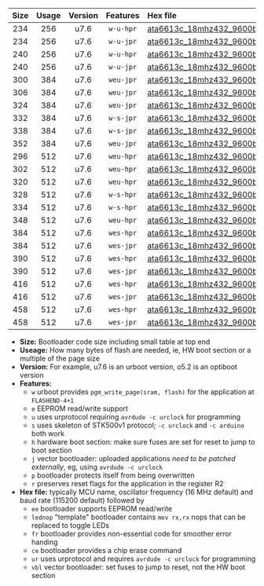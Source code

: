 |Size|Usage|Version|Features|Hex file|
|:-:|:-:|:-:|:-:|:--|
|234|256|u7.6|`w-u-hpr`|[ata6613c_18mhz432_9600bps_ur.hex](https://raw.githubusercontent.com/stefanrueger/urboot/main//ata6613c_18mhz432_9600bps_ur.hex)|
|234|256|u7.6|`w-u-jpr`|[ata6613c_18mhz432_9600bps_ur_vbl.hex](https://raw.githubusercontent.com/stefanrueger/urboot/main//ata6613c_18mhz432_9600bps_ur_vbl.hex)|
|240|256|u7.6|`w-u-hpr`|[ata6613c_18mhz432_9600bps_lednop_ur.hex](https://raw.githubusercontent.com/stefanrueger/urboot/main//ata6613c_18mhz432_9600bps_lednop_ur.hex)|
|240|256|u7.6|`w-u-jpr`|[ata6613c_18mhz432_9600bps_lednop_ur_vbl.hex](https://raw.githubusercontent.com/stefanrueger/urboot/main//ata6613c_18mhz432_9600bps_lednop_ur_vbl.hex)|
|300|384|u7.6|`weu-jpr`|[ata6613c_18mhz432_9600bps_ee_ur_vbl.hex](https://raw.githubusercontent.com/stefanrueger/urboot/main//ata6613c_18mhz432_9600bps_ee_ur_vbl.hex)|
|306|384|u7.6|`weu-jpr`|[ata6613c_18mhz432_9600bps_ee_lednop_ur_vbl.hex](https://raw.githubusercontent.com/stefanrueger/urboot/main//ata6613c_18mhz432_9600bps_ee_lednop_ur_vbl.hex)|
|324|384|u7.6|`weu-jpr`|[ata6613c_18mhz432_9600bps_ee_lednop_fr_ur_vbl.hex](https://raw.githubusercontent.com/stefanrueger/urboot/main//ata6613c_18mhz432_9600bps_ee_lednop_fr_ur_vbl.hex)|
|332|384|u7.6|`w-s-jpr`|[ata6613c_18mhz432_9600bps_vbl.hex](https://raw.githubusercontent.com/stefanrueger/urboot/main//ata6613c_18mhz432_9600bps_vbl.hex)|
|338|384|u7.6|`w-s-jpr`|[ata6613c_18mhz432_9600bps_lednop_vbl.hex](https://raw.githubusercontent.com/stefanrueger/urboot/main//ata6613c_18mhz432_9600bps_lednop_vbl.hex)|
|352|384|u7.6|`weu-jpr`|[ata6613c_18mhz432_9600bps_ee_lednop_fr_ce_ur_vbl.hex](https://raw.githubusercontent.com/stefanrueger/urboot/main//ata6613c_18mhz432_9600bps_ee_lednop_fr_ce_ur_vbl.hex)|
|296|512|u7.6|`weu-hpr`|[ata6613c_18mhz432_9600bps_ee_ur.hex](https://raw.githubusercontent.com/stefanrueger/urboot/main//ata6613c_18mhz432_9600bps_ee_ur.hex)|
|302|512|u7.6|`weu-hpr`|[ata6613c_18mhz432_9600bps_ee_lednop_ur.hex](https://raw.githubusercontent.com/stefanrueger/urboot/main//ata6613c_18mhz432_9600bps_ee_lednop_ur.hex)|
|320|512|u7.6|`weu-hpr`|[ata6613c_18mhz432_9600bps_ee_lednop_fr_ur.hex](https://raw.githubusercontent.com/stefanrueger/urboot/main//ata6613c_18mhz432_9600bps_ee_lednop_fr_ur.hex)|
|328|512|u7.6|`w-s-hpr`|[ata6613c_18mhz432_9600bps.hex](https://raw.githubusercontent.com/stefanrueger/urboot/main//ata6613c_18mhz432_9600bps.hex)|
|334|512|u7.6|`w-s-hpr`|[ata6613c_18mhz432_9600bps_lednop.hex](https://raw.githubusercontent.com/stefanrueger/urboot/main//ata6613c_18mhz432_9600bps_lednop.hex)|
|348|512|u7.6|`weu-hpr`|[ata6613c_18mhz432_9600bps_ee_lednop_fr_ce_ur.hex](https://raw.githubusercontent.com/stefanrueger/urboot/main//ata6613c_18mhz432_9600bps_ee_lednop_fr_ce_ur.hex)|
|384|512|u7.6|`wes-hpr`|[ata6613c_18mhz432_9600bps_ee.hex](https://raw.githubusercontent.com/stefanrueger/urboot/main//ata6613c_18mhz432_9600bps_ee.hex)|
|384|512|u7.6|`wes-jpr`|[ata6613c_18mhz432_9600bps_ee_vbl.hex](https://raw.githubusercontent.com/stefanrueger/urboot/main//ata6613c_18mhz432_9600bps_ee_vbl.hex)|
|390|512|u7.6|`wes-hpr`|[ata6613c_18mhz432_9600bps_ee_lednop.hex](https://raw.githubusercontent.com/stefanrueger/urboot/main//ata6613c_18mhz432_9600bps_ee_lednop.hex)|
|390|512|u7.6|`wes-jpr`|[ata6613c_18mhz432_9600bps_ee_lednop_vbl.hex](https://raw.githubusercontent.com/stefanrueger/urboot/main//ata6613c_18mhz432_9600bps_ee_lednop_vbl.hex)|
|416|512|u7.6|`wes-hpr`|[ata6613c_18mhz432_9600bps_ee_lednop_fr.hex](https://raw.githubusercontent.com/stefanrueger/urboot/main//ata6613c_18mhz432_9600bps_ee_lednop_fr.hex)|
|416|512|u7.6|`wes-jpr`|[ata6613c_18mhz432_9600bps_ee_lednop_fr_vbl.hex](https://raw.githubusercontent.com/stefanrueger/urboot/main//ata6613c_18mhz432_9600bps_ee_lednop_fr_vbl.hex)|
|458|512|u7.6|`wes-hpr`|[ata6613c_18mhz432_9600bps_ee_lednop_fr_ce.hex](https://raw.githubusercontent.com/stefanrueger/urboot/main//ata6613c_18mhz432_9600bps_ee_lednop_fr_ce.hex)|
|458|512|u7.6|`wes-jpr`|[ata6613c_18mhz432_9600bps_ee_lednop_fr_ce_vbl.hex](https://raw.githubusercontent.com/stefanrueger/urboot/main//ata6613c_18mhz432_9600bps_ee_lednop_fr_ce_vbl.hex)|

- **Size:** Bootloader code size including small table at top end
- **Useage:** How many bytes of flash are needed, ie, HW boot section or a multiple of the page size
- **Version:** For example, u7.6 is an urboot version, o5.2 is an optiboot version
- **Features:**
  + `w` urboot provides `pgm_write_page(sram, flash)` for the application at `FLASHEND-4+1`
  + `e` EEPROM read/write support
  + `u` uses urprotocol requiring `avrdude -c urclock` for programming
  + `s` uses skeleton of STK500v1 protocol; `-c urclock` and `-c arduino` both work
  + `h` hardware boot section: make sure fuses are set for reset to jump to boot section
  + `j` vector bootloader: uploaded applications *need to be patched externally*, eg, using `avrdude -c urclock`
  + `p` bootloader protects itself from being overwritten
  + `r` preserves reset flags for the application in the register R2
- **Hex file:** typically MCU name, oscillator frequency (16 MHz default) and baud rate (115200 default) followed by
  + `ee` bootloader supports EEPROM read/write
  + `lednop` "template" bootloader contains `mov rx,rx` nops that can be replaced to toggle LEDs
  + `fr` bootloader provides non-essential code for smoother error handing
  + `ce` bootloader provides a chip erase command
  + `ur` uses urprotocol and requires `avrdude -c urclock` for programming
  + `vbl` vector bootloader: set fuses to jump to reset, not the HW boot section
